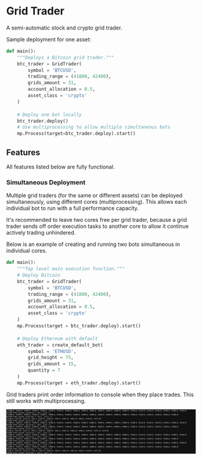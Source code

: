 # Grid Trader

A semi-automatic stock and crypto grid trader. 

Sample deployment for one asset:

```python
def main():
    """Deploys a Bitcoin grid trader."""
    btc_trader = GridTrader(
        symbol = 'BTCUSD',
        trading_range = (41800, 42400),
        grids_amount = 31,
        account_allocation = 0.5,
        asset_class = 'crypto'
    )

    # Deploy one bot locally
    btc_trader.deploy()
    # Use multiprocessing to allow multiple simultaneous bots
    mp.Process(target=btc_trader.deploy).start()
```

## Features

All features listed below are fully functional.

### Simultaneous Deployment

Multiple grid traders (for the same or different assets) can be deployed simultaneously, using different cores (multiprocessing). This allows each individual bot to run with a full performance capacity. 

It's recommended to leave two cores free per grid trader, because a grid trader sends off order execution tasks to another core to allow it continue actively trading unhindered. 

Below is an example of creating and running two bots simultaneous in individual cores.

```python
def main():
    """Top level main execution function."""
    # Deploy Bitcoin
    btc_trader = GridTrader(
        symbol = 'BTCUSD',
        trading_range = (41800, 42400),
        grids_amount = 31,
        account_allocation = 0.5,
        asset_class = 'crypto'
    )
    mp.Process(target = btc_trader.deploy).start()

    # Deploy Ethereum with default
    eth_trader = create_default_bot(
        symbol = 'ETHUSD',
        grid_height = 75,
        grids_amount = 15,
        quantity = 7
    )
    mp.Process(target = eth_trader.deploy).start()
```

Grid traders print order information to console when they place trades. This still works with multiprocessing.

![Deployment Screenshot](readme-content/deployment-sc.png)